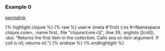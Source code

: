 ### Example 0
[permalink](#example-0)

{% highlight clojure %}
{% raw %}
user=> (meta #'first)
{:ns #&lt;Namespace clojure.core&gt;, :name first, :file "clojure/core.clj", :line 39, :arglists ([coll]), :doc "Returns the first item in the collection. Calls seq on its\n    argument. If coll is nil, returns nil."}
{% endraw %}
{% endhighlight %}


